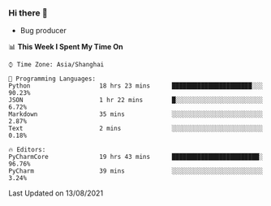 ### Hi there 👋
* Bug producer
<!--START_SECTION:waka-->
📊 **This Week I Spent My Time On** 

```text
⌚︎ Time Zone: Asia/Shanghai

💬 Programming Languages: 
Python                   18 hrs 23 mins      ██████████████████████░░░   90.23% 
JSON                     1 hr 22 mins        █░░░░░░░░░░░░░░░░░░░░░░░░   6.72% 
Markdown                 35 mins             ░░░░░░░░░░░░░░░░░░░░░░░░░   2.87% 
Text                     2 mins              ░░░░░░░░░░░░░░░░░░░░░░░░░   0.18%

🔥 Editors: 
PyCharmCore              19 hrs 43 mins      ████████████████████████░   96.76% 
PyCharm                  39 mins             ░░░░░░░░░░░░░░░░░░░░░░░░░   3.24%

```


 Last Updated on 13/08/2021
<!--END_SECTION:waka-->
